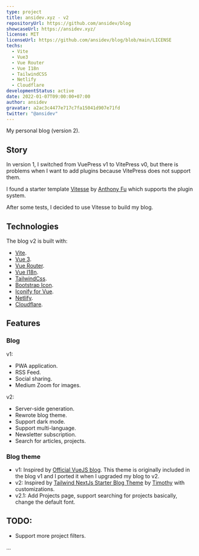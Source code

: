 ```yaml
---
type: project
title: ansidev.xyz - v2
repositoryUrl: https://github.com/ansidev/blog
showcaseUrl: https://ansidev.xyz/
license: MIT
licenseUrl: https://github.com/ansidev/blog/blob/main/LICENSE
techs:
  - Vite
  - Vue3
  - Vue Router
  - Vue I18n
  - TailwindCSS
  - Netlify
  - Cloudflare
developmentStatus: active
date: 2022-01-07T09:00:00+07:00
author: ansidev
gravatar: a2ac3c4477e717c7fa15041d907e71fd
twitter: "@ansidev"
---
```


My personal blog (version 2).

<!-- more -->

## Story

In version 1, I switched from VuePress v1 to VitePress v0, but there is problems when I want to add plugins because VitePress does not support them.

I found a starter template [Vitesse](https://github.com/antfu/vitesse) by [Anthony Fu](https://github.com/antfu) which supports the plugin system.

After some tests, I decided to use Vitesse to build my blog.

## Technologies

The blog v2 is built with:

- [Vite](https://vitejs.dev).
- [Vue 3](https://vuejs.org).
- [Vue Router](https://router.vuejs.org).
- [Vue I18n](https://vue-i18n.intlify.dev/).
- [TailwindCss](https://tailwindcss.com/).
- [Bootstrap Icon](https://icons.getbootstrap.com/).
- [Iconify for Vue](https://docs.iconify.design/icon-components/vue/).
- [Netlify](https://netlify.com).
- [Cloudflare](https://cloudflare.com).

## Features

### Blog

v1:

- PWA application.
- RSS Feed.
- Social sharing.
- Medium Zoom for images.

v2:
- Server-side generation.
- Rewrote blog theme.
- Support dark mode.
- Support multi-language.
- Newsletter subscription.
- Search for articles, projects.

### Blog theme
- v1: Inspired by [Official VueJS blog](https://github.com/vuejs/blog). This theme is originally included in the blog v1 and I ported it when I upgraded my blog to v2.
- v2: Inspired by [Tailwind NextJs Starter Blog Theme](https://github.com/timlrx/tailwind-nextjs-starter-blog) by [Timothy](https://github.com/timlrx) with customizations.
- v2.1: Add Projects page, support searching for projects basically, change the default font.

## TODO:

- Support more project filters.

...
